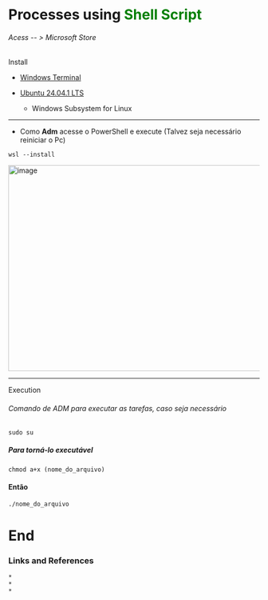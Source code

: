 # Processes using <span style="color: green;">Shell Script</span>



###### Acess -- > Microsoft Store

Install
* [Windows Terminal](https://apps.microsoft.com/detail/9N0DX20HK701?hl=pt-br&gl=BR&ocid=pdpshare)

* [Ubuntu 24.04.1 LTS](https://apps.microsoft.com/detail/9NZ3KLHXDJP5?hl=neutral&gl=BR&ocid=pdpshare)
    * Windows Subsystem for Linux

____
* Como **Adm** acesse o PowerShell e execute (Talvez seja necessário reiniciar o Pc)
```
wsl --install
```
<img width="936" height="412" alt="image" src="https://github.com/user-attachments/assets/d6bd44e3-5ba2-464a-8f3c-3b38dcecf023" />

____
Execution

###### Comando de ADM para executar as tarefas, caso seja necessário
```
sudo su 
```
##### Para torná-lo executável
```
chmod a+x (nome_do_arquivo)
```
#### Então
```
./nome_do_arquivo
```



# End

### Links and References

    * 
    * 
    * 
    

